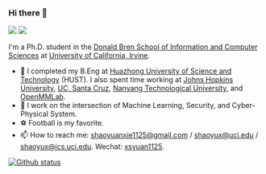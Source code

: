 ### Hi there 👋

[![](https://img.shields.io/badge/🌐%20%20%20Homepage-red??&style=flat-square)](https://daniel-xsy.github.io/)
[![](https://img.shields.io/badge/Google%20Scholar-%234285F4.svg?&style=flat-square&logo=google-scholar&logoColor=white)](https://scholar.google.com/citations?hl=zh-CN&user=s1m55YoAAAAJ)

I'm a Ph.D. student in the [Donald Bren School of Information and Computer Sciences](https://ics.uci.edu) at [University of California, Irvine](https://uci.edu).

- 🔬 I completed my B.Eng at [Huazhong University of Science and Technology](https://www.hust.edu.cn) (HUST). I also spent time working at [Johns Hopkins University](https://ccvl.jhu.edu), [UC, Santa Cruz](https://ucsc-vlaa.github.io), [Nanyang Technological University](https://www.ntu.edu.sg), and [OpenMMLab](https://openmmlab.com).
- 🔭 I work on the intersection of Machine Learning, Security, and Cyber-Physical System.
- ⚽ Football is my favorite.
- 📫 How to reach me: shaoyuanxie1125@gmail.com / shaoyux@uci.edu / shaoyux@ics.uci.edu. Wechat: [xsyuan1125]().


[![Github status](https://github-readme-stats.vercel.app/api?username=Daniel-xsy)]()

